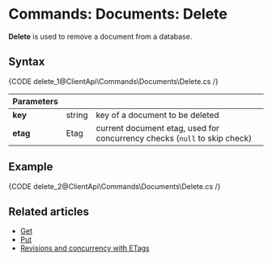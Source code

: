 # Commands: Documents: Delete

**Delete** is used to remove a document from a database.

## Syntax

{CODE delete_1@ClientApi\Commands\Documents\Delete.cs /}

| Parameters | | |
| ------------- | ------------- | ----- |
| **key** | string | key of a document to be deleted |
| **etag** | Etag | current document etag, used for concurrency checks (`null` to skip check) |

## Example

{CODE delete_2@ClientApi\Commands\Documents\Delete.cs /}

## Related articles

- [Get](../../../client-api/commands/documents/get)  
- [Put](../../../client-api/commands/documents/put)  
- [Revisions and concurrency with ETags](../../../client-api/concurrency/revisions-and-concurrency-with-etags)   
